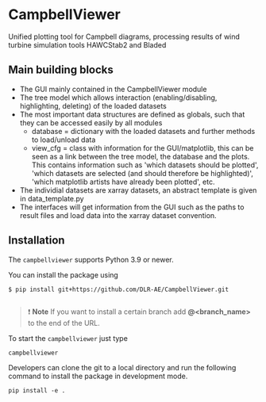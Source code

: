 # CampbellViewer

Unified plotting tool for Campbell diagrams, processing results of wind turbine simulation tools HAWCStab2 and Bladed


## Main building blocks
- The GUI mainly contained in the CampbellViewer module
- The tree model which allows interaction (enabling/disabling, highlighting, deleting) of the loaded datasets
- The most important data structures are defined as globals, such that they can be accessed easily by all modules
  - database = dictionary with the loaded datasets and further methods to load/unload data
  - view_cfg = class with information for the GUI/matplotlib, this can be seen as a link between the tree model, the database and the plots. This contains information such as 'which datasets should be plotted', 'which datasets are selected (and should therefore be highlighted)', 'which matplotlib artists have already been plotted', etc.
- The individial datasets are xarray datasets, an abstract template is given in data_template.py
- The interfaces will get information from the GUI such as the paths to result files and load data into the xarray dataset convention.

## Installation

The ``campbellviewer`` supports Python 3.9 or newer.

You can install the package using

    $ pip install git+https://github.com/DLR-AE/CampbellViewer.git


```{note}

```

> :heavy_exclamation_mark: **Note**
If you want to install a certain branch add **@<branch_name>** to the end of
the URL.

To start the ``campbellviewer`` just type
```{code-block} console
campbellviewer
```

Developers can clone the git to a local directory and run the following command
to install the package in development mode.

```{code-block} console
pip install -e .
```